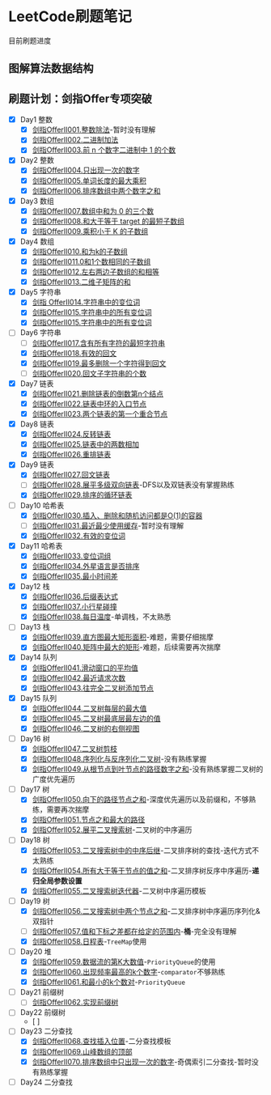 # LeetCode刷题笔记

目前刷题进度

## 图解算法数据结构



## 刷题计划：剑指Offer专项突破

- [x] Day1 整数
  - [x] [剑指OfferII001.整数除法](剑指Offer专项突击版/剑指OfferII001.整数除法.md)-暂时没有理解
  - [x] [剑指OfferII002.二进制加法](剑指Offer专项突击版/剑指OfferII002.二进制加法.md)
  - [x] [剑指OfferII003.前 n 个数字二进制中 1 的个数](剑指Offer专项突击版/剑指OfferII003.前n个数字二进制中1的个数.md)
- [x] Day2 整数
  - [x] [剑指OfferII004.只出现一次的数字](剑指Offer专项突击版/剑指OfferII004.只出现一次的数字.md)
  - [x] [剑指OfferII005.单词长度的最大乘积](剑指Offer专项突击版/剑指OfferII005.单词长度的最大乘积.md)
  - [x] [剑指OfferII006.排序数组中两个数字之和](剑指Offer专项突击版/剑指OfferII006.排序数组中两个数字之和.md)
- [x] Day3 数组
  - [x] [剑指OfferII007.数组中和为 0 的三个数](剑指Offer专项突击版/剑指OfferII007.数组中和为0的三个数.md)
  - [x] [剑指OfferII008.和大于等于 target 的最短子数组](剑指Offer专项突击版/剑指OfferII008.和大于等于target的最短子数组.md)
  - [x] [剑指OfferII009.乘积小于 K 的子数组](剑指Offer专项突击版/剑指OfferII009.乘积小于K的子数组.md)
- [x] Day4 数组
  - [x] [剑指OfferII010.和为k的子数组](剑指Offer专项突击版/剑指OfferII010.和为k的子数组.md)
  - [x] [剑指OfferII011.0和1个数相同的子数组](剑指Offer专项突击版/剑指OfferII011.0和1个数相同的子数组.md)
  - [x] [剑指OfferII012.左右两边子数组的和相等](剑指Offer专项突击版/剑指OfferII012.左右两边子数组的和相等.md)
  - [x] [剑指OfferII013.二维子矩阵的和](剑指Offer专项突击版/剑指OfferII013.二维子矩阵的和.md)
- [x] Day5 字符串
  - [x] [剑指 OfferII014.字符串中的变位词](剑指Offer专项突击版/剑指OfferII014.字符串中的变位词.md)
  - [x] [剑指OfferII015.字符串中的所有变位词](剑指Offer专项突击版/剑指OfferII015.字符串中的所有变位词.md)
  - [x] [剑指OfferII015.字符串中的所有变位词](剑指Offer专项突击版/剑指OfferII015.字符串中的所有变位词.md)
- [ ] Day6 字符串
  - [ ] [剑指OfferII017.含有所有字符的最短字符串](剑指Offer专项突击版/剑指OfferII017.含有所有字符的最短字符串.md)
  - [x] [剑指OfferII018.有效的回文](剑指Offer专项突击版/剑指OfferII018.有效的回文.md)
  - [x] [剑指OfferII019.最多删除一个字符得到回文](剑指Offer专项突击版/剑指OfferII019.最多删除一个字符得到回文.md)
  - [ ] [剑指OfferII020.回文子字符串的个数](剑指Offer专项突击版/剑指OfferII020.回文子字符串的个数.md)
- [x] Day7 链表
  - [x] [剑指OfferII021.删除链表的倒数第n个结点](剑指Offer专项突击版/剑指OfferII021.删除链表的倒数第n个结点.md)
  - [x] [剑指OfferII022.链表中环的入口节点](剑指Offer专项突击版/剑指OfferII022.链表中环的入口节点.md)
  - [x] [剑指OfferII023.两个链表的第一个重合节点](剑指Offer专项突击版/剑指OfferII023.两个链表的第一个重合节点.md)
- [x] Day8 链表
  - [x] [剑指OfferII024.反转链表](剑指Offer专项突击版/剑指OfferII024.反转链表.md)
  - [x] [剑指OfferII025.链表中的两数相加](剑指Offer专项突击版/剑指OfferII025.链表中的两数相加.md)
  - [x] [剑指OfferII026.重排链表](剑指Offer专项突击版/剑指OfferII026.重排链表.md)
- [x] Day9 链表
  - [x] [剑指OfferII027.回文链表](剑指Offer专项突击版/剑指OfferII027.回文链表.md)
  - [ ] [剑指OfferII028.展平多级双向链表](剑指Offer专项突击版/剑指OfferII028.展平多级双向链表.md)-DFS以及双链表没有掌握熟练
  - [x] [剑指OfferII029.排序的循环链表](剑指Offer专项突击版/剑指OfferII029.排序的循环链表.md)
- [ ] Day10 哈希表
  - [x] [剑指OfferII030.插入、删除和随机访问都是O(1)的容器](剑指Offer专项突击版/剑指OfferII030.插入、删除和随机访问都是O(1)的容器.md)
  - [ ] [剑指OfferII031.最近最少使用缓存](剑指Offer专项突击版/剑指OfferII031.最近最少使用缓存.md)-暂时没有理解
  - [x] [剑指OfferII032.有效的变位词](剑指Offer专项突击版/剑指OfferII032.有效的变位词.md)
- [x] Day11 哈希表
  - [x] [剑指OfferII033.变位词组](剑指Offer专项突击版/剑指OfferII033.变位词组.md)
  - [x] [剑指OfferII034.外星语言是否排序](剑指Offer专项突击版/剑指OfferII034.外星语言是否排序.md)
  - [x] [剑指OfferII035.最小时间差](剑指Offer专项突击版/剑指OfferII035.最小时间差.md)
- [x] Day12 栈
  - [x] [剑指OfferII036.后缀表达式](剑指Offer专项突击版/剑指OfferII036.后缀表达式.md)
  - [x] [剑指OfferII037.小行星碰撞](剑指Offer专项突击版/剑指OfferII037.小行星碰撞.md)
  - [x] [剑指OfferII038.每日温度](剑指Offer专项突击版/剑指OfferII038.每日温度.md)-单调栈，不太熟悉
- [ ] Day13 栈
  - [x] [剑指OfferII039.直方图最大矩形面积](剑指Offer专项突击版/剑指OfferII039.直方图最大矩形面积.md)-难题，需要仔细揣摩
  - [x] [剑指OfferII040.矩阵中最大的矩形](剑指Offer专项突击版/剑指OfferII040.矩阵中最大的矩形.md)-难题，后续需要再次揣摩
- [x] Day14 队列
  - [x] [剑指OfferII041.滑动窗口的平均值](剑指Offer专项突击版/剑指OfferII041.滑动窗口的平均值.md)
  - [x] [剑指OfferII042.最近请求次数](剑指Offer专项突击版/剑指OfferII042.最近请求次数.md)
  - [x] [剑指OfferII043.往完全二叉树添加节点](剑指Offer专项突击版/剑指OfferII043.往完全二叉树添加节点.md)
- [x] Day15 队列
  - [x] [剑指OfferII044.二叉树每层的最大值](剑指Offer专项突击版/剑指OfferII044.二叉树每层的最大值.md)
  - [x] [剑指OfferII045.二叉树最底层最左边的值](剑指Offer专项突击版/剑指OfferII045.二叉树最底层最左边的值.md)
  - [x] [剑指OfferII046.二叉树的右侧视图](剑指Offer专项突击版/剑指OfferII046.二叉树的右侧视图.md)
- [ ] Day16 树
  - [x]  [剑指OfferII047.二叉树剪枝](剑指Offer专项突击版/剑指OfferII047.二叉树剪枝.md)
  - [x]  [剑指OfferII048.序列化与反序列化二叉树](剑指Offer专项突击版/剑指OfferII048.序列化与反序列化二叉树.md)-没有熟练掌握
  - [x]  [剑指OfferII049.从根节点到叶节点的路径数字之和](剑指Offer专项突击版/剑指OfferII049.从根节点到叶节点的路径数字之和.md)-没有熟练掌握二叉树的广度优先遍历
- [ ] Day17 树
  - [x] [剑指OfferII050.向下的路径节点之和](剑指Offer专项突击版/剑指OfferII050.向下的路径节点之和.md)-深度优先遍历以及前缀和，不够熟练，需要再次揣摩
  - [x] [剑指OfferII051.节点之和最大的路径](剑指Offer专项突击版/剑指OfferII051.节点之和最大的路径.md)
  - [x] [剑指OfferII052.展平二叉搜索树](剑指Offer专项突击版/剑指OfferII052.展平二叉搜索树.md)-二叉树的中序遍历
- [ ] Day18 树
  - [x] [剑指OfferII053.二叉搜索树中的中序后继](剑指Offer专项突击版/剑指OfferII053.二叉搜索树中的中序后继.md)-二叉排序树的查找-迭代方式不太熟练
  - [x] [剑指OfferII054.所有大于等于节点的值之和](剑指Offer专项突击版/剑指OfferII054.所有大于等于节点的值之和.md)-二叉排序树反序中序遍历-**递归全局参数设置**
  - [x] [剑指OfferII055.二叉搜索树迭代器](剑指Offer专项突击版/剑指OfferII055.二叉搜索树迭代器.md)-二叉树中序遍历模板
- [ ] Day19 树
  - [x] [剑指OfferII056.二叉搜索树中两个节点之和](剑指Offer专项突击版/剑指OfferII056.二叉搜索树中两个节点之和.md)-二叉排序树中序遍历序列化&双指针
  - [ ] [剑指OfferII057.值和下标之差都在给定的范围内](剑指Offer专项突击版/剑指OfferII057.值和下标之差都在给定的范围内.md)-**桶**-完全没有理解
  - [x] [剑指OfferII058.日程表](剑指Offer专项突击版/剑指OfferII058.日程表.md)-`TreeMap`使用
- [ ] Day20 堆
  - [x] [剑指OfferII059.数据流的第K大数值](剑指Offer专项突击版/剑指OfferII059.数据流的第K大数值.md)-`PriorityQueue`的使用
  - [x] [剑指OfferII060.出现频率最高的k个数字](剑指Offer专项突击版/剑指OfferII060.出现频率最高的k个数字.md)-`comparator`不够熟练
  - [x] [剑指OfferII061.和最小的k个数对](剑指Offer专项突击版/剑指OfferII061.和最小的k个数对.md)-`PriorityQueue`
- [ ] Day21 前缀树
  - [ ] [剑指OfferII062.实现前缀树](剑指Offer专项突击版/剑指OfferII062.实现前缀树.md)
- [ ] Day22 前缀树
  - [ ] 
- [ ] Day23 二分查找
  - [x] [剑指OfferII068.查找插入位置](剑指Offer专项突击版/剑指OfferII068.查找插入位置.md)-二分查找模板
  - [x] [剑指OfferII069.山峰数组的顶部](剑指Offer专项突击版/剑指OfferII069.山峰数组的顶部.md)
  - [x] [剑指OfferII070.排序数组中只出现一次的数字](剑指Offer专项突击版/剑指OfferII070.排序数组中只出现一次的数字.md)-奇偶索引二分查找-暂时没有熟练掌握
- [ ] Day24 二分查找